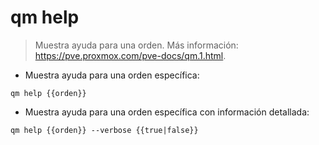 # qm help

> Muestra ayuda para una orden.
> Más información: <https://pve.proxmox.com/pve-docs/qm.1.html>.

- Muestra ayuda para una orden específica:

`qm help {{orden}}`

- Muestra ayuda para una orden específica con información detallada:

`qm help {{orden}} --verbose {{true|false}}`
